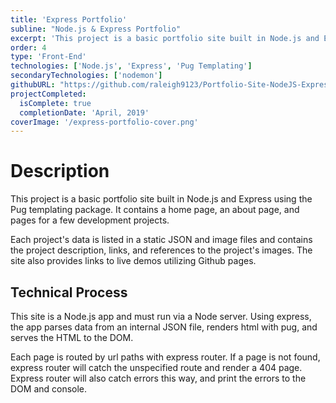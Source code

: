```yaml
---
title: 'Express Portfolio'
subline: "Node.js & Express Portfolio"
excerpt: 'This project is a basic portfolio site built in Node.js and Express using the Pug templating package. It contains a home page, an about page, and pages for a few development projects.'
order: 4
type: 'Front-End'
technologies: ['Node.js', 'Express', 'Pug Templating']
secondaryTechnologies: ['nodemon']
githubURL: "https://github.com/raleigh9123/Portfolio-Site-NodeJS-Express-and-Pug"
projectCompleted:
  isComplete: true
  completionDate: 'April, 2019'
coverImage: '/express-portfolio-cover.png'
---
```

# Description
This project is a basic portfolio site built in Node.js and Express using the Pug templating package. It contains a home page, an about page, and pages for a few development projects.

Each project's data is listed in a static JSON and image files and contains the project description, links, and references to the project's images. The site also provides links to live demos utilizing Github pages.

## Technical Process
This site is a Node.js app and must run via a Node server. Using express, the app parses data from an internal JSON file, renders html with pug, and serves the HTML to the DOM.

Each page is routed by url paths with express router. If a page is not found, express router will catch the unspecified route and render a 404 page. Express router will also catch errors this way, and print the errors to the DOM and console.
